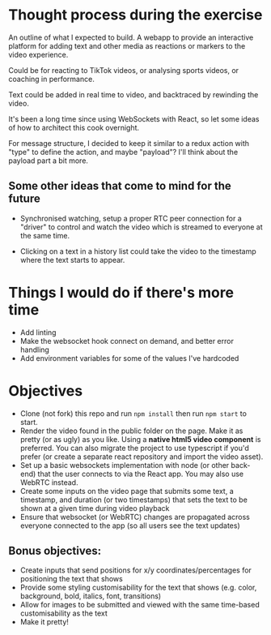 # Thought process during the exercise

An outline of what I expected to build. A webapp to provide an interactive platform for adding text and other media as reactions or markers to the video experience.

Could be for reacting to TikTok videos, or analysing sports videos, or coaching in performance.

Text could be added in real time to video, and backtraced by rewinding the video.

It's been a long time since using WebSockets with React, so let some ideas of how to architect this cook overnight.

For message structure, I decided to keep it similar to a redux action with "type" to define the action, and maybe "payload"? I'll think about the payload part a bit more.

## Some other ideas that come to mind for the future

- Synchronised watching, setup a proper RTC peer connection for a "driver" to control and watch the video which is streamed to everyone at the same time.

- Clicking on a text in a history list could take the video to the timestamp where the text starts to appear.

# Things I would do if there's more time

- Add linting
- Make the websocket hook connect on demand, and better error handling
- Add environment variables for some of the values I've hardcoded

# Objectives

- Clone (not fork) this repo and run `npm install` then run `npm start` to start.
- Render the video found in the public folder on the page. Make it as pretty (or as ugly) as you like. Using a **native html5 video component** is preferred. You can also migrate the project to use typescript if you'd prefer (or create a separate react repository and import the video asset).
- Set up a basic websockets implementation with node (or other back-end) that the user connects to via the React app. You may also use WebRTC instead.
- Create some inputs on the video page that submits some text, a timestamp, and duration (or two timestamps) that sets the text to be shown at a given time during video playback
- Ensure that websocket (or WebRTC) changes are propagated across everyone connected to the app (so all users see the text updates)

## Bonus objectives:
- Create inputs that send positions for x/y coordinates/percentages for positioning the text that shows
- Provide some styling customisability for the text that shows (e.g. color, background, bold, italics, font, transitions)
- Allow for images to be submitted and viewed with the same time-based customisability as the text
- Make it pretty!

